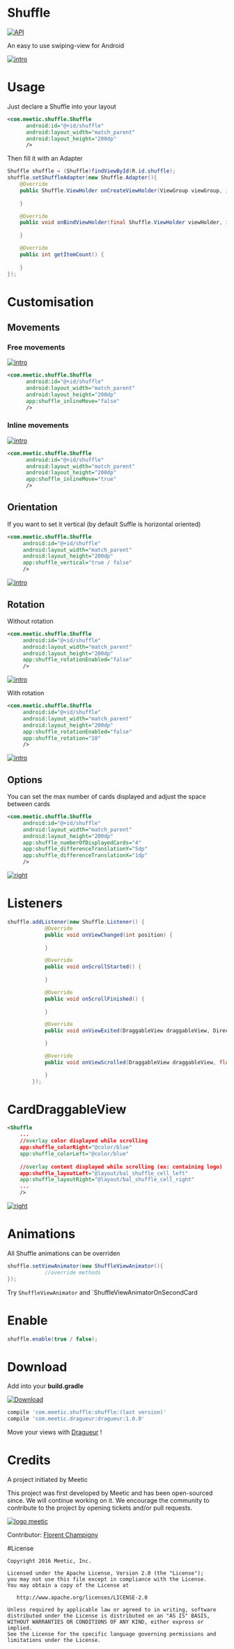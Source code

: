 Shuffle
=======

[![API](https://img.shields.io/badge/API-10%2B-green.svg)][repo]

An easy to use swiping-view for Android

[![intro](media/shuffle.gif)][repo]

# Usage

Just declare a Shuffle into your layout

```xml
<com.meetic.shuffle.Shuffle
      android:id="@+id/shuffle"
      android:layout_width="match_parent"
      android:layout_height="200dp"
      />
```

Then fill it with an Adapter
```java
Shuffle shuffle = (Shuffle)findViewById(R.id.shuffle);
shuffle.setShuffleAdapter(new Shuffle.Adapter(){
    @Override
    public Shuffle.ViewHolder onCreateViewHolder(ViewGroup viewGroup, int type) {
        
    }

    @Override
    public void onBindViewHolder(final Shuffle.ViewHolder viewHolder, int position) {
        
    }

    @Override
    public int getItemCount() {
        
    }
});
```

# Customisation
## Movements

### Free movements
[![intro](media/move.gif)][repo]

```xml
<com.meetic.shuffle.Shuffle
      android:id="@+id/shuffle"
      android:layout_width="match_parent"
      android:layout_height="200dp"
      app:shuffle_inlineMove="false"
      />
```

### Inline movements
[![intro](media/inline.gif)][repo]

```xml
<com.meetic.shuffle.Shuffle
      android:id="@+id/shuffle"
      android:layout_width="match_parent"
      android:layout_height="200dp"
      app:shuffle_inlineMove="true"
      />
```

## Orientation

If you want to set it vertical (by default Suffle is horizontal oriented)
```xml
<com.meetic.shuffle.Shuffle
     android:id="@+id/shuffle"
     android:layout_width="match_parent"
     android:layout_height="200dp"
     app:shuffle_vertical="true / false"
     />
```

[![intro](media/vertical.gif)][repo]

## Rotation

Without rotation
```xml
<com.meetic.shuffle.Shuffle
     android:id="@+id/shuffle"
     android:layout_width="match_parent"
     android:layout_height="200dp"
     app:shuffle_rotationEnabled="false"
     />
```

[![intro](media/inline-rotation.gif)][repo]

With rotation

```xml
<com.meetic.shuffle.Shuffle
     android:id="@+id/shuffle"
     android:layout_width="match_parent"
     android:layout_height="200dp"
     app:shuffle_rotationEnabled="false"
     app:shuffle_rotation="10"
     />
```

[![intro](media/inline.gif)][repo]

## Options

You can set the max number of cards displayed and adjust the space between cards

```xml
<com.meetic.shuffle.Shuffle
     android:id="@+id/shuffle"
     android:layout_width="match_parent"
     android:layout_height="200dp"
     app:shuffle_numberOfDisplayedCards="4"
     app:shuffle_differenceTranslationY="5dp"
     app:shuffle_differenceTranslationX="1dp"
     />
```

[![right](media/nbcards.png)][repo]

# Listeners

```java
shuffle.addListener(new Shuffle.Listener() {
            @Override
            public void onViewChanged(int position) {
            
            }

            @Override
            public void onScrollStarted() {
            
            }

            @Override
            public void onScrollFinished() {
           
            }

            @Override
            public void onViewExited(DraggableView draggableView, Direction direction) {

            }

            @Override
            public void onViewScrolled(DraggableView draggableView, float percentX, float percent) {

            }
        });
```

# CardDraggableView

```xml
<Shuffle
    ...
    //overlay color displayed while scrolling
    app:shuffle_colorRight="@color/blue"
    app:shuffle_colorLeft="@color/blue"
    
    //overlay content displayed while scrolling (ex: containing logo)
    app:shuffle_layoutLeft="@layout/bal_shuffle_cell_left"
    app:shuffle_layoutRight="@layout/bal_shuffle_cell_right"
    ...
    />
```

[![right](media/right.png)][repo]

# Animations

All Shuffle animations can be overriden
```java
shuffle.setViewAnimator(new ShuffleViewAnimator(){
            //override methods
});
```

Try `ShuffleViewAnimator` and `ShuffleViewAnimatorOnSecondCard

# Enable

```java
shuffle.enable(true / false);
```

# Download

Add into your **build.gradle**

[ ![Download](https://api.bintray.com/packages/meetic-android/maven/Shuffle/images/download.svg) ](https://bintray.com/meetic-android/maven/Shuffle/_latestVersion)

```groovy
compile 'com.meetic.shuffle:shuffle:(last version)'
compile 'com.meetic.dragueur:dragueur:1.0.0'
```

Move your views with [Dragueur][Dragueur] !

# Credits

A project initiated by Meetic

This project was first developed by Meetic and has been open-sourced since. We will continue working on it.
We encourage the community to contribute to the project by opening tickets and/or pull requests.

[![logo meetic](media/meetic.jpg)][meetic]

Contributor: [Florent Champigny][florent]   

#License

    Copyright 2016 Meetic, Inc.

    Licensed under the Apache License, Version 2.0 (the "License");
    you may not use this file except in compliance with the License.
    You may obtain a copy of the License at

       http://www.apache.org/licenses/LICENSE-2.0

    Unless required by applicable law or agreed to in writing, software
    distributed under the License is distributed on an "AS IS" BASIS,
    WITHOUT WARRANTIES OR CONDITIONS OF ANY KIND, either express or implied.
    See the License for the specific language governing permissions and
    limitations under the License.

[repo]: https://github.com/Meetic/Shuffle
[androidarsenal]: http://android-arsenal.com/details/--------
[meetic]: http://www.meetic.fr/
[dragueur]: https://github.com/Meetic/Dragueur
[florent]: https://github.com/florent37
